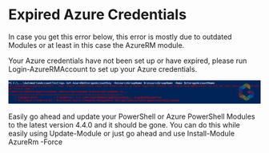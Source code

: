 # Expired Azure Credentials


In case you get this error below, this error is mostly due to outdated Modules or at least in this case the AzureRM module.

Your Azure credentials have not been set up or have expired, please run Login-AzureRMAccount to set up your Azure credentials.

![](2017-10-26_13-06-21.png)

Easily go ahead and update your PowerShell or Azure PowerShell Modules to the latest version 4.4.0 and it should be gone.
You can do this while easily using Update-Module or just go ahead and use Install-Module AzureRm -Force
